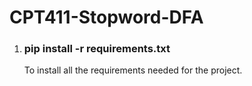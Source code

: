 # CPT411-Stopword-DFA
1. ### pip install -r requirements.txt
    To install all the requirements needed for the project.